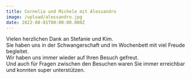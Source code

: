 ```yaml
---
title: Cornelia und Michele mit Alessandro
image: /upload/alessandro.jpg
date: 2022-08-01T00:00:00.000Z
---
```

Vielen herzlichen Dank an Stefanie und Kim.  
Sie haben uns in der Schwangerschaft und im Wochenbett mit viel Freude begleitet.  
Wir haben uns immer wieder auf Ihren Besuch gefreut.  
Und auch für Fragen zwischen den Besuchen waren Sie immer erreichbar und konnten super unterstützen.